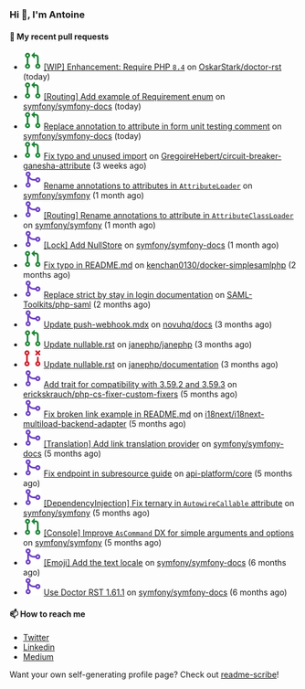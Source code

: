 ### Hi 👋, I'm Antoine

#### 👷 My recent pull requests

- ![](./assets/pr-open.svg) [[WIP] Enhancement: Require PHP `8.4`](https://github.com/OskarStark/doctor-rst/pull/1886) on [OskarStark/doctor-rst](https://github.com/OskarStark/doctor-rst) (today)
- ![](./assets/pr-open.svg) [[Routing] Add example of Requirement enum](https://github.com/symfony/symfony-docs/pull/20409) on [symfony/symfony-docs](https://github.com/symfony/symfony-docs) (today)
- ![](./assets/pr-open.svg) [Replace annotation to attribute in form unit testing comment](https://github.com/symfony/symfony-docs/pull/20408) on [symfony/symfony-docs](https://github.com/symfony/symfony-docs) (today)
- ![](./assets/pr-open.svg) [Fix typo and unused import](https://github.com/GregoireHebert/circuit-breaker-ganesha-attribute/pull/1) on [GregoireHebert/circuit-breaker-ganesha-attribute](https://github.com/GregoireHebert/circuit-breaker-ganesha-attribute) (3 weeks ago)
- ![](./assets/pr-merged.svg) [Rename annotations to attributes in `AttributeLoader`](https://github.com/symfony/symfony/pull/58585) on [symfony/symfony](https://github.com/symfony/symfony) (1 month ago)
- ![](./assets/pr-merged.svg) [[Routing] Rename annotations to attribute in `AttributeClassLoader`](https://github.com/symfony/symfony/pull/58584) on [symfony/symfony](https://github.com/symfony/symfony) (1 month ago)
- ![](./assets/pr-merged.svg) [[Lock] Add NullStore](https://github.com/symfony/symfony-docs/pull/20315) on [symfony/symfony-docs](https://github.com/symfony/symfony-docs) (1 month ago)
- ![](./assets/pr-open.svg) [Fix typo in README.md](https://github.com/kenchan0130/docker-simplesamlphp/pull/72) on [kenchan0130/docker-simplesamlphp](https://github.com/kenchan0130/docker-simplesamlphp) (2 months ago)
- ![](./assets/pr-merged.svg) [Replace strict by stay in login documentation](https://github.com/SAML-Toolkits/php-saml/pull/595) on [SAML-Toolkits/php-saml](https://github.com/SAML-Toolkits/php-saml) (2 months ago)
- ![](./assets/pr-merged.svg) [Update push-webhook.mdx](https://github.com/novuhq/docs/pull/657) on [novuhq/docs](https://github.com/novuhq/docs) (3 months ago)
- ![](./assets/pr-open.svg) [Update nullable.rst](https://github.com/janephp/janephp/pull/824) on [janephp/janephp](https://github.com/janephp/janephp) (3 months ago)
- ![](./assets/pr-closed.svg) [Update nullable.rst](https://github.com/janephp/documentation/pull/14) on [janephp/documentation](https://github.com/janephp/documentation) (3 months ago)
- ![](./assets/pr-merged.svg) [Add trait for compatibility with 3.59.2 and 3.59.3](https://github.com/erickskrauch/php-cs-fixer-custom-fixers/pull/14) on [erickskrauch/php-cs-fixer-custom-fixers](https://github.com/erickskrauch/php-cs-fixer-custom-fixers) (5 months ago)
- ![](./assets/pr-merged.svg) [Fix broken link example in README.md](https://github.com/i18next/i18next-multiload-backend-adapter/pull/9) on [i18next/i18next-multiload-backend-adapter](https://github.com/i18next/i18next-multiload-backend-adapter) (5 months ago)
- ![](./assets/pr-merged.svg) [[Translation] Add link translation provider](https://github.com/symfony/symfony-docs/pull/19962) on [symfony/symfony-docs](https://github.com/symfony/symfony-docs) (5 months ago)
- ![](./assets/pr-merged.svg) [Fix endpoint in subresource guide](https://github.com/api-platform/core/pull/6420) on [api-platform/core](https://github.com/api-platform/core) (5 months ago)
- ![](./assets/pr-merged.svg) [[DependencyInjection] Fix ternary in `AutowireCallable` attribute](https://github.com/symfony/symfony/pull/57310) on [symfony/symfony](https://github.com/symfony/symfony) (5 months ago)
- ![](./assets/pr-open.svg) [[Console] Improve `AsCommand` DX for simple arguments and options](https://github.com/symfony/symfony/pull/57225) on [symfony/symfony](https://github.com/symfony/symfony) (5 months ago)
- ![](./assets/pr-merged.svg) [[Emoji] Add the text locale](https://github.com/symfony/symfony-docs/pull/19919) on [symfony/symfony-docs](https://github.com/symfony/symfony-docs) (6 months ago)
- ![](./assets/pr-merged.svg) [Use Doctor RST 1.61.1](https://github.com/symfony/symfony-docs/pull/19917) on [symfony/symfony-docs](https://github.com/symfony/symfony-docs) (6 months ago)

#### 📫 How to reach me

- [Twitter](https://twitter.com/a_lamirault)
- [Linkedin](https://www.linkedin.com/in/antoine-lamirault-9a9a9a107/)
- [Medium](https://alamirault.medium.com)

Want your own self-generating profile page? Check out [readme-scribe](https://github.com/muesli/readme-scribe)!
